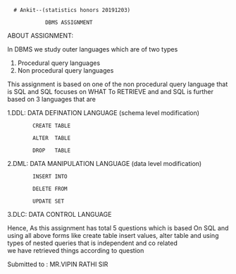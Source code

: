       # Ankit--(statistics honors 20191203)
    
                DBMS ASSIGNMENT

ABOUT ASSIGNMENT:
 
In DBMS we study outer languages which are of two types 
1. Procedural query languages
2. Non procedural query languages

This assignment is based on one of the  non procedural 
query language that is SQL and SQL focuses on WHAT To 
RETRIEVE and and SQL is further based on 3 languages that are 

1.DDL: DATA DEFINATION LANGUAGE 
       (schema level modification)
           
            CREATE TABLE
           
            ALTER  TABLE
          
            DROP   TABLE

2.DML: DATA MANIPULATION LANGUAGE 
       (data level modification)
            
            INSERT INTO
           
            DELETE FROM
            
            UPDATE SET

3.DLC: DATA CONTROL LANGUAGE 

Hence, As this assignment has total 5 questions which is based 
On SQL and using all above forms like create table 
insert values, alter table and using types of
nested queries that is independent and co related  
we have retrieved things according to question 

Submitted to : MR.VIPIN RATHI SIR
